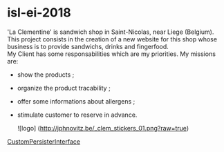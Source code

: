 # isl-ei-2018
'La Clementine' is sandwich shop in Saint-Nicolas, near Liege (Belgium).
This project consists in the creation of a new website for this shop whose business is to provide sandwichs, drinks and fingerfood.  
My Client has some responsabilities which are my priorities.  My missions are: 
* show the products ;
* organize the product tracability ;
* offer some informations about allergens ;
* stimulate customer to reserve in advance. 
  
  ![logo] (http://jphnovitz.be/_clem_stickers_01.png?raw=true)
  
[CustomPersisterInterface](/Doc/CustomPersister.md)  
